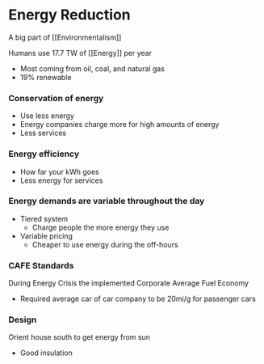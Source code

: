 # Energy Reduction

A big part of [[Environmentalism]]

Humans use 17.7 TW of [[Energy]] per year
- Most coming from oil, coal, and natural gas
- 19% renewable

### Conservation of energy
- Use less energy
- Energy companies charge more for high amounts of energy
- Less services

### Energy efficiency
- How far your kWh goes
- Less energy for services

### Energy demands are variable throughout the day
- Tiered system
	- Charge people the more energy they use
- Variable pricing
	- Cheaper to use energy during the off-hours

### CAFE Standards
During Energy Crisis the implemented Corporate Average Fuel Economy
- Required average car of car company to be 20mi/g for passenger cars

### Design
Orient house south to get energy from sun
- Good insulation

